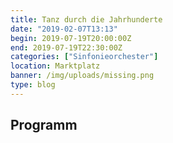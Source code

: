 ```yaml
---
title: Tanz durch die Jahrhunderte
date: "2019-02-07T13:13"
begin: 2019-07-19T20:00:00Z
end: 2019-07-19T22:30:00Z
categories: ["Sinfonieorchester"]
location: Marktplatz
banner: /img/uploads/missing.png
type: blog
---
```

## Programm

